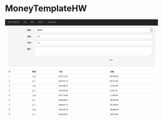 # MoneyTemplateHW
![alt text](https://github.com/looe102000/MoneyTemplateHW/blob/master/MoneyTemplateHW/App_Data/HW_OK.PNG)

